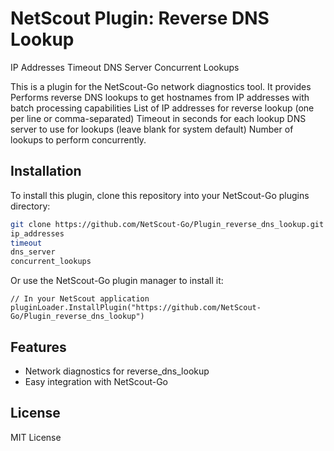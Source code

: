 # NetScout Plugin: Reverse DNS Lookup
IP Addresses
Timeout
DNS Server
Concurrent Lookups

This is a plugin for the NetScout-Go network diagnostics tool. It provides Performs reverse DNS lookups to get hostnames from IP addresses with batch processing capabilities
List of IP addresses for reverse lookup (one per line or comma-separated)
Timeout in seconds for each lookup
DNS server to use for lookups (leave blank for system default)
Number of lookups to perform concurrently.

## Installation

To install this plugin, clone this repository into your NetScout-Go plugins directory:

```bash
git clone https://github.com/NetScout-Go/Plugin_reverse_dns_lookup.git ~/.netscout/plugins/reverse_dns_lookup
ip_addresses
timeout
dns_server
concurrent_lookups
```

Or use the NetScout-Go plugin manager to install it:

```
// In your NetScout application
pluginLoader.InstallPlugin("https://github.com/NetScout-Go/Plugin_reverse_dns_lookup")
```

## Features

- Network diagnostics for reverse_dns_lookup
- Easy integration with NetScout-Go

## License

MIT License
